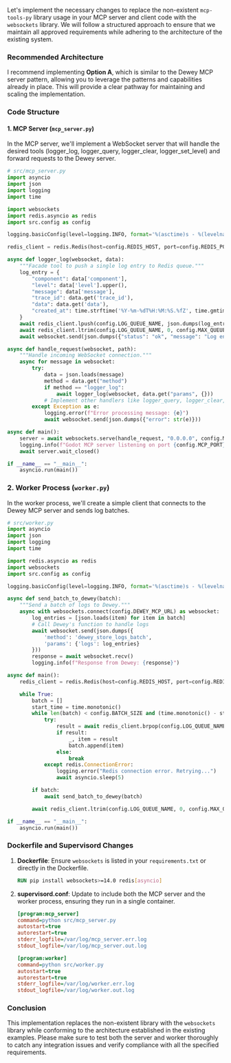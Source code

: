 Let's implement the necessary changes to replace the non-existent `mcp-tools-py` library usage in your MCP server and client code with the `websockets` library. We will follow a structured approach to ensure that we maintain all approved requirements while adhering to the architecture of the existing system.

### Recommended Architecture
I recommend implementing **Option A**, which is similar to the Dewey MCP server pattern, allowing you to leverage the patterns and capabilities already in place. This will provide a clear pathway for maintaining and scaling the implementation.

### Code Structure

#### 1. MCP Server (`mcp_server.py`)

In the MCP server, we'll implement a WebSocket server that will handle the desired tools (logger_log, logger_query, logger_clear, logger_set_level) and forward requests to the Dewey server.

```python
# src/mcp_server.py
import asyncio
import json
import logging
import time

import websockets
import redis.asyncio as redis
import src.config as config

logging.basicConfig(level=logging.INFO, format='%(asctime)s - %(levelname)s - [MCP_SERVER] %(message)s')

redis_client = redis.Redis(host=config.REDIS_HOST, port=config.REDIS_PORT, decode_responses=True)

async def logger_log(websocket, data):
    """Facade tool to push a single log entry to Redis queue."""
    log_entry = {
        "component": data['component'],
        "level": data['level'].upper(),
        "message": data['message'],
        "trace_id": data.get('trace_id'),
        "data": data.get('data'),
        "created_at": time.strftime('%Y-%m-%dT%H:%M:%S.%fZ', time.gmtime())
    }
    await redis_client.lpush(config.LOG_QUEUE_NAME, json.dumps(log_entry))
    await redis_client.ltrim(config.LOG_QUEUE_NAME, 0, config.MAX_QUEUE_SIZE - 1)
    await websocket.send(json.dumps({"status": "ok", "message": "Log entry queued."}))

async def handle_request(websocket, path):
    """Handle incoming WebSocket connection."""
    async for message in websocket:
        try:
            data = json.loads(message)
            method = data.get("method")
            if method == "logger_log":
                await logger_log(websocket, data.get("params", {}))
            # Implement other handlers like logger_query, logger_clear, and logger_set_level here...
        except Exception as e:
            logging.error(f"Error processing message: {e}")
            await websocket.send(json.dumps({"error": str(e)}))

async def main():
    server = await websockets.serve(handle_request, "0.0.0.0", config.MCP_PORT)
    logging.info(f"Godot MCP server listening on port {config.MCP_PORT}")
    await server.wait_closed()

if __name__ == "__main__":
    asyncio.run(main())
```

### 2. Worker Process (`worker.py`)

In the worker process, we'll create a simple client that connects to the Dewey MCP server and sends log batches.

```python
# src/worker.py
import asyncio
import json
import logging
import time

import redis.asyncio as redis
import websockets
import src.config as config

logging.basicConfig(level=logging.INFO, format='%(asctime)s - %(levelname)s - [WORKER] %(message)s')

async def send_batch_to_dewey(batch):
    """Send a batch of logs to Dewey."""
    async with websockets.connect(config.DEWEY_MCP_URL) as websocket:
        log_entries = [json.loads(item) for item in batch]
        # Call Dewey's function to handle logs
        await websocket.send(json.dumps({
            'method': 'dewey_store_logs_batch',
            'params': {'logs': log_entries}
        }))
        response = await websocket.recv()
        logging.info(f"Response from Dewey: {response}")

async def main():
    redis_client = redis.Redis(host=config.REDIS_HOST, port=config.REDIS_PORT, decode_responses=True)

    while True:
        batch = []
        start_time = time.monotonic()
        while len(batch) < config.BATCH_SIZE and (time.monotonic() - start_time) * 1000 < config.BATCH_TIMEOUT_MS:
            try:
                result = await redis_client.brpop(config.LOG_QUEUE_NAME, timeout=0.1)
                if result:
                    _, item = result
                    batch.append(item)
                else:
                    break
            except redis.ConnectionError:
                logging.error("Redis connection error. Retrying...")
                await asyncio.sleep(5)

        if batch:
            await send_batch_to_dewey(batch)

        await redis_client.ltrim(config.LOG_QUEUE_NAME, 0, config.MAX_QUEUE_SIZE - 1)

if __name__ == "__main__":
    asyncio.run(main())
```

### Dockerfile and Supervisord Changes

1. **Dockerfile**: Ensure `websockets` is listed in your `requirements.txt` or directly in the Dockerfile.
   ```Dockerfile
   RUN pip install websockets>=14.0 redis[asyncio]
   ```

2. **supervisord.conf**: Update to include both the MCP server and the worker process, ensuring they run in a single container.
   ```ini
   [program:mcp_server]
   command=python src/mcp_server.py
   autostart=true
   autorestart=true
   stderr_logfile=/var/log/mcp_server.err.log
   stdout_logfile=/var/log/mcp_server.out.log

   [program:worker]
   command=python src/worker.py
   autostart=true
   autorestart=true
   stderr_logfile=/var/log/worker.err.log
   stdout_logfile=/var/log/worker.out.log
   ```

### Conclusion

This implementation replaces the non-existent library with the `websockets` library while conforming to the architecture established in the existing examples. Please make sure to test both the server and worker thoroughly to catch any integration issues and verify compliance with all the specified requirements.
